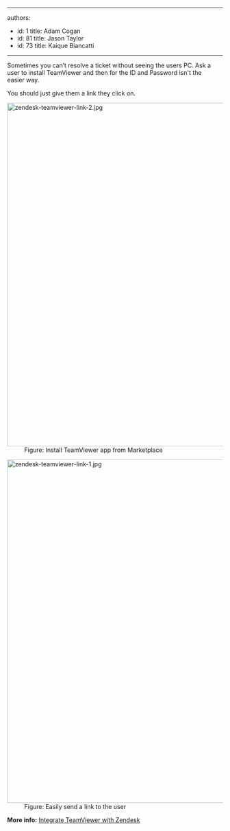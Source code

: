 

---
authors:
  - id: 1
    title: Adam Cogan
  - id: 81
    title: Jason Taylor
  - id: 73
    title: Kaique Biancatti
---




<span class='intro'> <p class="ssw15-rteElement-P">​​Sometimes you can’t resolve a ticket without seeing the users PC. Ask a user to install TeamViewer and then for the ID and Password isn't the&#160;<br>easier way.</p><div><p class="ssw15-rteElement-P">  You should just give them a link they click on.<br></p></div> </span>

<dl class="image"><dt> <img src="/PublishingImages/zendesk-teamviewer-link-2.jpg" alt="zendesk-teamviewer-link-2.jpg" style="width&#58;800px;" /> </dt><dd>Figure&#58; Install TeamViewer app from Marketplace</dd></dl><dl class="image"><dt> <img src="/PublishingImages/zendesk-teamviewer-link-1.jpg" alt="zendesk-teamviewer-link-1.jpg" style="width&#58;800px;" /> </dt><dd>Figure&#58; Easily send a link to the user <br></dd></dl><p>
   <b>More info&#58;</b> <a href="https&#58;//www.youtube.com/watch?v=6PXfGs7iaus"> Integrate TeamViewer with Zendesk </a> <br></p>


